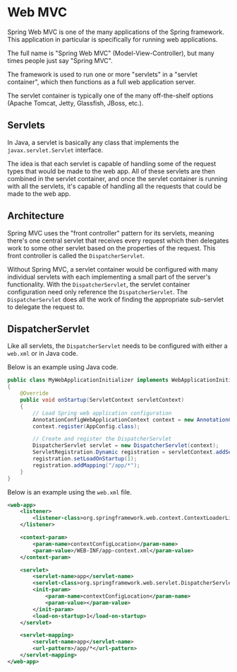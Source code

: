 # Web MVC
Spring Web MVC is one of the many applications of the Spring framework. This application in particular is specifically for running web applications.

The full name is "Spring Web MVC" (Model-View-Controller), but many times people just say "Spring MVC".

The framework is used to run one or more "servlets" in a "servlet container", which then functions as a full web application server.

The servlet container is typically one of the many off-the-shelf options (Apache Tomcat, Jetty, Glassfish, JBoss, etc.).

## Servlets
In Java, a servlet is basically any class that implements the `javax.servlet.Servlet` interface.

The idea is that each servlet is capable of handling some of the request types that would be made to the web app. All of these servlets are then combined in the servlet container, and once the servlet container is running with all the servlets, it's capable of handling all the requests that could be made to the web app.

## Architecture
Spring MVC uses the "front controller" pattern for its servlets, meaning there's one central servlet that receives every request which then delegates work to some other servlet based on the properties of the request. This front controller is called the `DispatcherServlet`.

Without Spring MVC, a servlet container would be configured with many individual servlets with each implementing a small part of the server's functionality. With the `DispatcherServlet`, the servlet container configuration need only reference the `DispatcherServlet`. The `DispatcherServlet` does all the work of finding the appropriate sub-servlet to delegate the request to.

## DispatcherServlet
Like all servlets, the `DispatcherServlet` needs to be configured with either a `web.xml` or in Java code.

Below is an example using Java code.
```java
public class MyWebApplicationInitializer implements WebApplicationInitializer
{
    @Override
    public void onStartup(ServletContext servletContext)
    {
        // Load Spring web application configuration
        AnnotationConfigWebApplicationContext context = new AnnotationConfigWebApplicationContext();
        context.register(AppConfig.class);

        // Create and register the DispatcherServlet
        DispatcherServlet servlet = new DispatcherServlet(context);
        ServletRegistration.Dynamic registration = servletContext.addServlet("app", servlet);
        registration.setLoadOnStartup(1);
        registration.addMapping("/app/*");
    }
}
```

Below is an example using the `web.xml` file.
```xml
<web-app>
    <listener>
        <listener-class>org.springframework.web.context.ContextLoaderListener</listener-class>
    </listener>

    <context-param>
        <param-name>contextConfigLocation</param-name>
        <param-value>/WEB-INF/app-context.xml</param-value>
    </context-param>

    <servlet>
        <servlet-name>app</servlet-name>
        <servlet-class>org.springframework.web.servlet.DispatcherServlet</servlet-class>
        <init-param>
            <param-name>contextConfigLocation</param-name>
            <param-value></param-value>
        </init-param>
        <load-on-startup>1</load-on-startup>
    </servlet>

    <servlet-mapping>
        <servlet-name>app</servlet-name>
        <url-pattern>/app/*</url-pattern>
    </servlet-mapping>
</web-app>
```
